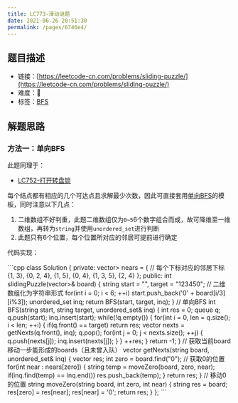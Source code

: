 ```yaml
---
title: LC773-滑动谜题
date: 2021-06-26 20:51:30
permalink: /pages/6746e4/
---
```



## 题目描述

- 链接：[https://leetcode-cn.com/problems/sliding-puzzle/](https://leetcode-cn.com/problems/sliding-puzzle/)
- 难度：🔴
- 标签：[BFS](/pages/c635ec/)

## 解题思路
### 方法一：单向BFS
此题同理于：
- [LC752-打开转盘锁](/pages/8e87e0/)

每个结点都有相应的几个可达点且求解最少次数，因此可直接套用[单向BFS](/pages/c635ec/#单向bfs)的模板，同时注意以下几点：
1. 二维数组不好判重，此题二维数组仅为`0~5`6个数字组合而成，故可降维至一维数组，再转为`string`并使用`unordered_set`进行判断
2. 此题只有6个位置，每个位置所对应的邻居可提前进行确定

代码实现：

<code-group>
<code-block title="C++" active>
```cpp
class Solution {
private:
    vector<vector<int>> nears = {  // 每个下标对应的邻居下标
        {1, 3},
        {0, 2, 4},
        {1, 5},
        {0, 4},
        {1, 3, 5},
        {2, 4}
    };
public:
    int slidingPuzzle(vector<vector<int>>& board) {
        string start = "", target = "123450";  // 二维数组化为字符串形式
        for(int i = 0; i < 6; ++i)  start.push_back('0' + board[i/3][i%3]);
        unordered_set<string> inq;
        return BFS(start, target, inq);       
    }
    // 单向BFS
    int BFS(string start, string target, unordered_set<string>& inq) {
        int res = 0;
        queue<string> q;
        q.push(start);
        inq.insert(start);
        while(!q.empty()) {
            for(int i = 0, len = q.size(); i < len; ++i) {
                if(q.front() == target) return res;
                vector<string> nexts = getNexts(q.front(), inq);
                q.pop();
                for(int j = 0; j < nexts.size(); ++j) {
                    q.push(nexts[j]);
                    inq.insert(nexts[j]);
                }
            }
            ++res;
        }
        return -1;
    }
    // 获取当前board移动一步能形成的boards（且未曾入队）
    vector<string> getNexts(string board, unordered_set<string>& inq) {
        vector<string> res;
        int zero = board.find("0");  // 获取0的位置
        for(int near : nears[zero]) {
            string temp = moveZero(board, zero, near);
            if(inq.find(temp) == inq.end()) res.push_back(temp);
        }
        return res;
    }
    // 移动0的位置
    string moveZero(string board, int zero, int near) {
        string res = board;
        res[zero] = res[near];
        res[near] = '0';
        return res;
    }
};
```
</code-block>
</code-group>
